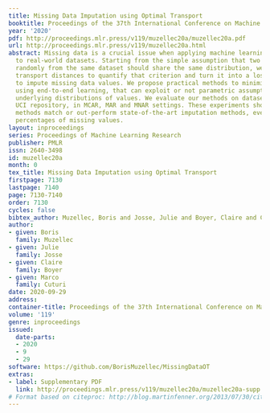```yaml
---
title: Missing Data Imputation using Optimal Transport
booktitle: Proceedings of the 37th International Conference on Machine Learning
year: '2020'
pdf: http://proceedings.mlr.press/v119/muzellec20a/muzellec20a.pdf
url: http://proceedings.mlr.press/v119/muzellec20a.html
abstract: Missing data is a crucial issue when applying machine learning algorithms
  to real-world datasets. Starting from the simple assumption that two batches extracted
  randomly from the same dataset should share the same distribution, we leverage optimal
  transport distances to quantify that criterion and turn it into a loss function
  to impute missing data values. We propose practical methods to minimize these losses
  using end-to-end learning, that can exploit or not parametric assumptions on the
  underlying distributions of values. We evaluate our methods on datasets from the
  UCI repository, in MCAR, MAR and MNAR settings. These experiments show that OT-based
  methods match or out-perform state-of-the-art imputation methods, even for high
  percentages of missing values.
layout: inproceedings
series: Proceedings of Machine Learning Research
publisher: PMLR
issn: 2640-3498
id: muzellec20a
month: 0
tex_title: Missing Data Imputation using Optimal Transport
firstpage: 7130
lastpage: 7140
page: 7130-7140
order: 7130
cycles: false
bibtex_author: Muzellec, Boris and Josse, Julie and Boyer, Claire and Cuturi, Marco
author:
- given: Boris
  family: Muzellec
- given: Julie
  family: Josse
- given: Claire
  family: Boyer
- given: Marco
  family: Cuturi
date: 2020-09-29
address: 
container-title: Proceedings of the 37th International Conference on Machine Learning
volume: '119'
genre: inproceedings
issued:
  date-parts:
  - 2020
  - 9
  - 29
software: https://github.com/BorisMuzellec/MissingDataOT
extras:
- label: Supplementary PDF
  link: http://proceedings.mlr.press/v119/muzellec20a/muzellec20a-supp.pdf
# Format based on citeproc: http://blog.martinfenner.org/2013/07/30/citeproc-yaml-for-bibliographies/
---
```

